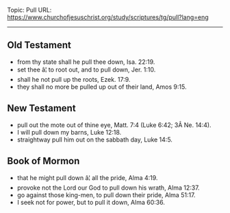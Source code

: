 Topic: Pull
URL: https://www.churchofjesuschrist.org/study/scriptures/tg/pull?lang=eng

---

## Old Testament

- from thy state shall he pull thee down, Isa. 22:19.
- set thee â¦ to root out, and to pull down, Jer. 1:10.
- shall he not pull up the roots, Ezek. 17:9.
- they shall no more be pulled up out of their land, Amos 9:15.

## New Testament

- pull out the mote out of thine eye, Matt. 7:4 (Luke 6:42; 3Â Ne. 14:4).
- I will pull down my barns, Luke 12:18.
- straightway pull him out on the sabbath day, Luke 14:5.

## Book of Mormon

- that he might pull down â¦ all the pride, Alma 4:19.
- provoke not the Lord our God to pull down his wrath, Alma 12:37.
- go against those king-men, to pull down their pride, Alma 51:17.
- I seek not for power, but to pull it down, Alma 60:36.

